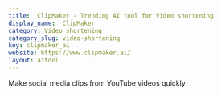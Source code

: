 ```yaml
---
title:  ClipMaker - Trending AI tool for Video shortening
display_name:  ClipMaker
category: Video shortening
category_slug: video-shortening
key: clipmaker_ai
website: https://www.clipmaker.ai/
layout: aitool
---
```


Make social media clips from YouTube videos quickly.
